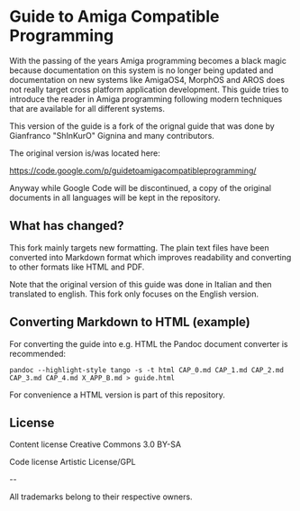 # Guide to Amiga Compatible Programming

With the passing of the years Amiga programming becomes a black magic because documentation on this system is no longer being updated and documentation on new systems like AmigaOS4, MorphOS and AROS does not really target cross platform application development. This guide tries to introduce the reader in Amiga programming following modern techniques that are available for all different systems.

This version of the guide is a fork of the orignal guide that was done by Gianfranco "ShInKurO" Gignina and many contributors. 

The original version is/was located here:

https://code.google.com/p/guidetoamigacompatibleprogramming/

Anyway while Google Code will be discontinued, a copy of the original documents in all languages will be kept in the repository.

## What has changed?

This fork mainly targets new formatting. The plain text files have been converted into Markdown format which improves readability and converting to other formats like HTML and PDF.

Note that the original version of this guide was done in Italian and then translated to english. This fork only focuses on the English version. 

## Converting Markdown to HTML (example)

For converting the guide into e.g. HTML the Pandoc document converter is recommended:

	pandoc --highlight-style tango -s -t html CAP_0.md CAP_1.md CAP_2.md CAP_3.md CAP_4.md X_APP_B.md > guide.html
	
For convenience a HTML version is part of this repository.

## License

Content license
Creative Commons 3.0 BY-SA

Code license
Artistic License/GPL

--

All trademarks belong to their respective owners.
